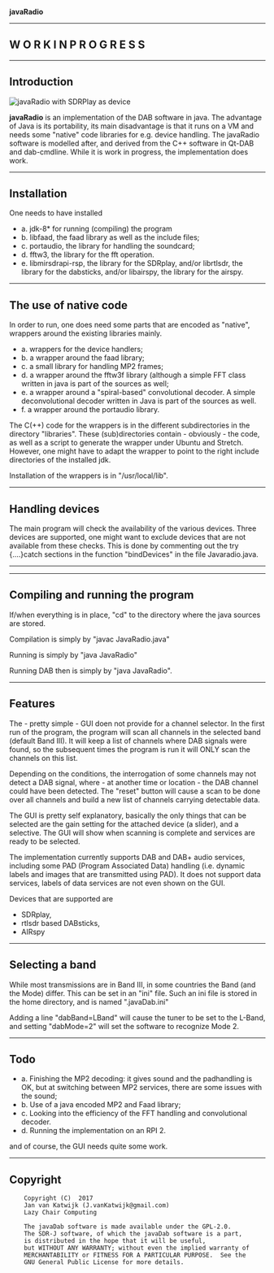**javaRadio**

-----------------------------------------------------------------------------

 W O R K  I N  P R O G R E S S
-----------------------------------------------------------------------------

------------------------------------------------------------------------------
Introduction
------------------------------------------------------------------------------

![javaRadio with SDRPlay as device ](/javaDab.png?raw=true)

**javaRadio** is an implementation of the DAB software in java.
The advantage of Java
is its portability, its main disadvantage is that it runs on a VM and
needs some "native" code libraries for e.g. device handling.
The javaRadio software is modelled after, and derived from the C++ software 
in Qt-DAB and dab-cmdline. While it is work in progress, the implementation
does work.

----------------------------------------------------------------------------
Installation
----------------------------------------------------------------------------
One needs to have installed 
* a. jdk-8*  for running (compiling) the program
* b. libfaad, the faad library as well as the include files;
* c. portaudio, the library for handling the soundcard;
* d. fftw3, the library for the fft operation.
* e. libmirsdrapi-rsp, the library for the SDRplay, and/or librtlsdr, the
     library for the dabsticks, and/or libairspy, the library for the
     airspy.


-----------------------------------------------------------------------------
The use of native code
-----------------------------------------------------------------------------

In order to run, one does need some parts that are encoded as "native",
wrappers around the existing libraries mainly.

* a. wrappers for the device handlers;
* b. a wrapper around the faad library;
* c. a small library for handling MP2 frames;
* d. a wrapper around the fftw3f library (although a simple FFT class 
     written in java is part of the sources as well;
* e. a wrapper around a "spiral-based" convolutional decoder. A simple
     deconvolutional decoder written in Java is part of the sources as well.
* f. a wrapper around the portaudio library.


The C(++) code for the wrappers is in the different subdirectories in the
directory "libraries".
These (sub)directories contain - obviously - the code, as well as a script
to generate the wrapper under Ubuntu and Stretch. However, one might have
to adapt the wrapper to point to the right include directories of the 
installed jdk.

Installation of the wrappers is in "/usr/local/lib".

-----------------------------------------------------------------------

Handling devices
------------------------------------------------------------------------

The main program will check the availability of the various devices.
Three devices are supported, one might want to exclude devices that
are not available from these checks. This is done by commenting out
the try {....}catch sections in the function "bindDevices" in the file
Javaradio.java.

-------------------------------------------------------------------------
------------------------------------------------------------------------

Compiling and running the program
-------------------------------------------------------------------------

If/when everything is in place, "cd" to the directory where the java sources
are stored.

Compilation is simply by "javac JavaRadio.java"

Running is simply by "java JavaRadio"

Running DAB then is simply by "java JavaRadio".

-----------------------------------------------------------------------------
Features
-----------------------------------------------------------------------------

The - pretty simple - GUI doen not provide for a channel selector. In the
first run of the program, the program will scan all channels in the selected
band (default Band III). It will keep a list of channels where DAB signals
were found, so the subsequent times the program is run it will ONLY scan
the channels on this list.

Depending on the conditions, the interrogation of some channels may not detect
a DAB signal, where - at another time or location - the DAB channel could
have been detected. The "reset" button will cause a scan to be done
over all channels and build a new list of channels carrying detectable data.

The GUI is pretty self explanatory, basically the only things that can be
selected are the gain setting for the attached device (a slider),
and a selective. The GUI will show when scanning is complete and services
are ready to be selected.

The implementation currently supports DAB and DAB+ audio services, including
some PAD (Program Associated Data) handling (i.e. dynamic labels and images that are transmitted using PAD).
It does not support data services, labels of data services are not even shown on the GUI.

Devices that are supported are
* SDRplay,
* rtlsdr based DABsticks,
* AIRspy

------------------------------------------------------------------------------
Selecting a band
-------------------------------------------------------------------------------

While most transmissions are in Band III, in some countries the Band (and
the Mode) differ. This can be set in an "ini" file. Such an ini file
is stored in the home directory, and is named ".javaDab.ini"

Adding a line "dabBand=LBand" will cause the tuner to
be set to the L-Band, and setting "dabMode=2" will set the software to
recognize Mode 2.

-----------------------------------------------------------------------------
Todo
-------------------------------------------------------------------------------

* a. Finishing the MP2 decoding: it gives sound and the padhandling is OK, but at switching
between MP2 services, there are some issues with the sound;
* b. Use of a java encoded MP2 and Faad library;
* c. Looking into the efficiency of the FFT handling and convolutional decoder.
* d. Running the implementation on an RPI 2.

and of course, the GUI needs quite some work.

-------------------------------------------------------------------------------
Copyright
------------------------------------------------------------------------------


        Copyright (C)  2017
        Jan van Katwijk (J.vanKatwijk@gmail.com)
        Lazy Chair Computing

        The javaDab software is made available under the GPL-2.0.
        The SDR-J software, of which the javaDab software is a part,
        is distributed in the hope that it will be useful,
        but WITHOUT ANY WARRANTY; without even the implied warranty of
        MERCHANTABILITY or FITNESS FOR A PARTICULAR PURPOSE.  See the
        GNU General Public License for more details.


